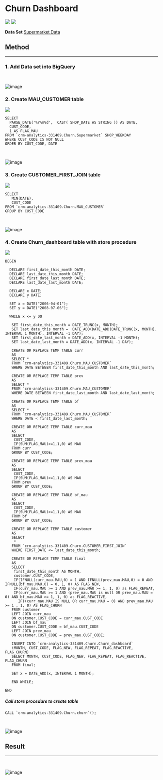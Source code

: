 # Churn Dashboard
[![](https://img.shields.io/badge/-SQL-blue)](#) [![](https://img.shields.io/badge/-BigQuery-blue)](#)

**Data Set** [Supermarket Data](./Supermarket_Data.csv)

## Method
---

### 1. Add Data set into BigQuery
</br>

![image](./supermarket_dataset.png)

### 2. Create MAU_CUSTOMER table 
[![](https://img.shields.io/badge/-SQL-orange)](#)



```
SELECT 
  PARSE_DATE('%Y%m%d',  CAST( SHOP_DATE AS STRING )) AS DATE,
  CUST_CODE,
  1 AS FLAG_MAU
FROM `crm-analytics-331409.Churn.Supermarket` SHOP_WEEKDAY
WHERE CUST_CODE IS NOT NULL
ORDER BY CUST_CODE, DATE
```
</br>

![image](./MAU_CUSTOMER.png)

### 3. Create CUSTOMER_FIRST_JOIN table
[![](https://img.shields.io/badge/-SQL-orange)](#)

```
SELECT
   MIN(DATE),
   CUST_CODE
FROM `crm-analytics-331409.Churn.MAU_CUSTOMER`
GROUP BY CUST_CODE
```
</br>

![image](./Customer_first_join.png)

### 4. Create Churn_dashboard table with store procedure
[![](https://img.shields.io/badge/-SQL-orange)](#)

```
BEGIN

  DECLARE first_date_this_month DATE;
  DECLARE last_date_this_month DATE;
  DECLARE first_date_last_month DATE;
  DECLARE last_date_last_month DATE;
  
  DECLARE x DATE;
  DECLARE y DATE;
  
  SET x = DATE("2006-04-01");
  SET y = DATE("2008-07-06");
  
  WHILE x <= y DO
  
   SET first_date_this_month = DATE_TRUNC(x, MONTH);
   SET last_date_this_month =  DATE_ADD(DATE_ADD(DATE_TRUNC(x, MONTH), INTERVAL 1 MONTH), INTERVAL -1 DAY);
   SET first_date_last_month = DATE_ADD(x, INTERVAL -1 MONTH);
   SET last_date_last_month = DATE_ADD(x, INTERVAL -1 DAY);
   
   CREATE OR REPLACE TEMP TABLE curr
   AS
   SELECT *
   FROM `crm-analytics-331409.Churn.MAU_CUSTOMER`
   WHERE DATE BETWEEN first_date_this_month AND last_date_this_month;
   
   CREATE OR REPLACE TEMP TABLE prev
   AS
   SELECT *
   FROM `crm-analytics-331409.Churn.MAU_CUSTOMER`
   WHERE DATE BETWEEN first_date_last_month AND last_date_last_month;
   
   CREATE OR REPLACE TEMP TABLE bf
   AS
   SELECT *
   FROM `crm-analytics-331409.Churn.MAU_CUSTOMER`
   WHERE DATE < first_date_last_month;
   
   CREATE OR REPLACE TEMP TABLE curr_mau
   AS
   SELECT
    CUST_CODE, 
    IF(SUM(FLAG_MAU)>=1,1,0) AS MAU 
   FROM curr 
   GROUP BY CUST_CODE;
   
   CREATE OR REPLACE TEMP TABLE prev_mau
   AS
   SELECT
    CUST_CODE, 
    IF(SUM(FLAG_MAU)>=1,1,0) AS MAU 
   FROM prev 
   GROUP BY CUST_CODE;
   
   CREATE OR REPLACE TEMP TABLE bf_mau
   AS
   SELECT 
    CUST_CODE, 
    IF(SUM(FLAG_MAU)>=1,1,0) AS MAU 
   FROM bf 
   GROUP BY CUST_CODE;
   
   CREATE OR REPLACE TEMP TABLE customer
   AS
   SELECT 
    *
   FROM `crm-analytics-331409.Churn.CUSTOMER_FIRST_JOIN`
   WHERE FIRST_DATE <= last_date_this_month;
   
   CREATE OR REPLACE TEMP TABLE final
   AS
   SELECT
    first_date_this_month AS MONTH,
    customer.CUST_CODE,
    IF(IFNULL(curr_mau.MAU,0) = 1 AND IFNULL(prev_mau.MAU,0) = 0 AND IFNULL(bf_mau.MAU,0) = 0, 1, 0) AS FLAG_NEW,
    IF(curr_mau.MAU >= 1 AND prev_mau.MAU >= 1, 1, 0) as FLAG_REPEAT,
    IF(curr_mau.MAU >= 1 AND (prev_mau.MAU is null OR prev_mau.MAU = 0) AND bf_mau.MAU >= 1, 1, 0) as FLAG_REACTIVE,
	  IF((curr_mau.MAU IS NULL OR curr_mau.MAU = 0) AND prev_mau.MAU >= 1 , 1, 0) AS FLAG_CHURN
   FROM customer
   LEFT JOIN curr_mau
   ON customer.CUST_CODE = curr_mau.CUST_CODE
   LEFT JOIN bf_mau
   ON customer.CUST_CODE = bf_mau.CUST_CODE
   LEFT JOIN prev_mau
   ON customer.CUST_CODE = prev_mau.CUST_CODE;
   
   INSERT INTO `crm-analytics-331409.Churn.Churn_dashboard`
   (MONTH, CUST_CODE, FLAG_NEW, FLAG_REPEAT, FLAG_REACTIVE, FLAG_CHURN)
   SELECT MONTH, CUST_CODE, FLAG_NEW, FLAG_REPEAT, FLAG_REACTIVE, FLAG_CHURN
   FROM final;
   
   SET x = DATE_ADD(x, INTERVAL 1 MONTH);
   
   END WHILE;
   
END
```
##### Call store procedure to create table

```
CALL `crm-analytics-331409.Churn.churn`();
```
</br>

![image](./Churn_table.png)


## Result
---
</br>

![image](./Churn_Dashboard.png)